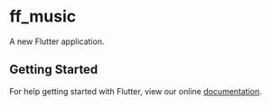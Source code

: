 # ff_music

A new Flutter application.

## Getting Started

For help getting started with Flutter, view our online
[documentation](https://flutter.io/).
